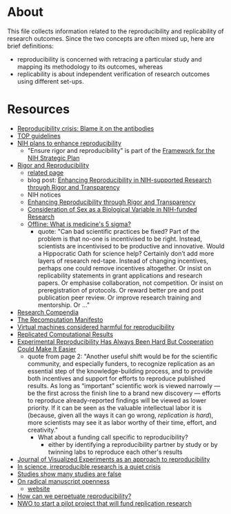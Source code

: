 # About
This file collects information related to the reproducibility and replicability of research outcomes. Since the two concepts are often mixed up, here are brief definitions: 
* reproducibility is concerned with retracing a particular study and mapping its methodology to its outcomes, whereas  
* replicability is about independent verification of research outcomes using different set-ups.

# Resources
* [Reproducibility crisis: Blame it on the antibodies](http://dx.doi.org/10.1038/521274a)
* [TOP guidelines](https://osf.io/9f6gx/)
* [NIH plans to enhance reproducibility](http://dx.doi.org/10.1038/505612a)
    * "Ensure rigor and reproducibility" is part of the [Framework for the NIH Strategic Plan](http://www.nih.gov/about/strategic-plan/)
* [Rigor and Reproducibility](http://www.nih.gov/science/reproducibility/index.htm)
    * [related page](http://grants.nih.gov/reproducibility/index.htm)
    * blog post: [Enhancing Reproducibility in NIH-supported Research through Rigor and Transparency](http://nexus.od.nih.gov/all/2015/06/09/enhancing-reproducibility-in-nih-supported-research-through-rigor-and-transparency/)
    * NIH notices
     * [Enhancing Reproducibility through Rigor and Transparency](http://grants.nih.gov/grants/guide/notice-files/NOT-OD-15-103.html)
     * [Consideration of Sex as a Biological Variable in NIH-funded Research](http://grants.nih.gov/grants/guide/notice-files/NOT-OD-15-102.html)
  * [Offline: What is medicine's 5 sigma?](http://dx.doi.org/10.1016/S0140-6736(15)60696-1)
    * quote: "Can bad scientific practices be fixed? Part of the problem is that no-one is incentivised to be right. Instead, scientists are incentivised to be productive and innovative. Would a Hippocratic Oath for science 
help? Certainly don’t add more layers of research red-tape. Instead of changing incentives, perhaps one could remove incentives altogether. Or insist on replicability statements in grant applications and research papers. Or emphasise collaboration, not competition. Or insist on preregistration of protocols. Or reward better pre and 
post publication peer review. Or improve research training and mentorship. Or ..."
* [Research Compendia](http://labs.researchcompendia.org/)
* [The Recomputation Manifesto](http://arxiv.org/abs/1304.3674)
* [Virtual machines considered harmful for reproducibility](http://ivory.idyll.org/blog/vms-considered-harmful.html)
* [Replicated Computational Results](http://dx.doi.org/10.1145/2743015)
* [Experimental Reproducibility Has Always Been Hard But Cooperation Could Make It Easier](http://www.forbes.com/sites/janetstemwedel/2015/07/28/experimental-reproducibility-has-always-been-hard-but-cooperation-could-make-it-easier/)
    * quote from page 2: "Another useful shift would be for the scientific community, and especially funders, to recognize replication as an essential step of the knowledge-building process, and to provide both incentives and support for efforts to reproduce published results. As long as “important” scientific work is viewed narrowly — be the first across the finish line to a brand new discovery — efforts to reproduce already-reported findings will be viewed as lower priority. If it can be seen as the valuable intellectual labor it is (because, given all the ways it can go wrong, *replication is hard*), more scientists may see it as labor worthy of their time, effort, and creativity."
       * What about a funding call specific to reproducibility?
          * either by identifying a reproducibility partner by study or by twinning labs to reproduce each other's results
* [Journal of Visualized Experiments as an approach to reproducibility](http://www.forbes.com/sites/alexknapp/2015/03/29/solving-the-problem-of-scientific-reproducibility-with-peer-reviewed-video/)
* [In science, irreproducible research is a quiet crisis](http://www.bostonglobe.com/ideas/2015/03/19/science-irreproducible-research-quiet-crisis/xunxnfuzwdwYSpVjkx2iQN/story.html)
* [Studies show many studies are false](http://www.bostonglobe.com/lifestyle/2014/07/01/studies-show-many-studies-are-false/PP2NO6lKd7HMyTZa1iCHGP/story.html)
* [On radical manuscript openness](http://www.r-bloggers.com/on-radical-manuscript-openness/)
    * [website](http://learnbayes.org/papers/confidenceIntervalsFallacy/) 
* [How can we perpetuate reproducibility?](http://openscience.stackexchange.com/questions/154/how-can-we-perpetuate-reproducibility)
* [NWO to start a pilot project that will fund replication research](http://www.ru.nl/bsi/news-events/events/workshop-daniel/)
